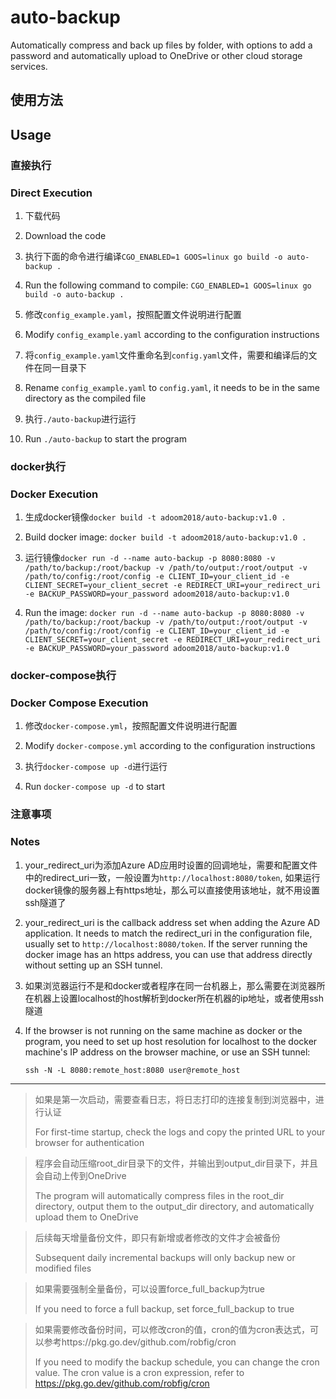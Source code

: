 # auto-backup
Automatically compress and back up files by folder, with options to add a password and automatically upload to OneDrive or other cloud storage services.

## 使用方法
## Usage

### 直接执行
### Direct Execution
1. 下载代码
1. Download the code

2. 执行下面的命令进行编译`CGO_ENABLED=1 GOOS=linux go build -o auto-backup .`
2. Run the following command to compile: `CGO_ENABLED=1 GOOS=linux go build -o auto-backup .`

3. 修改`config_example.yaml`，按照配置文件说明进行配置
3. Modify `config_example.yaml` according to the configuration instructions

4. 将`config_example.yaml`文件重命名到`config.yaml`文件，需要和编译后的文件在同一目录下
4. Rename `config_example.yaml` to `config.yaml`, it needs to be in the same directory as the compiled file

5. 执行`./auto-backup`进行运行
5. Run `./auto-backup` to start the program

### docker执行
### Docker Execution
1. 生成docker镜像`docker build -t adoom2018/auto-backup:v1.0 .`
1. Build docker image: `docker build -t adoom2018/auto-backup:v1.0 .`

2. 运行镜像`docker run -d --name auto-backup -p 8080:8080 -v /path/to/backup:/root/backup -v /path/to/output:/root/output -v /path/to/config:/root/config -e CLIENT_ID=your_client_id -e CLIENT_SECRET=your_client_secret -e REDIRECT_URI=your_redirect_uri -e BACKUP_PASSWORD=your_password adoom2018/auto-backup:v1.0`
2. Run the image: `docker run -d --name auto-backup -p 8080:8080 -v /path/to/backup:/root/backup -v /path/to/output:/root/output -v /path/to/config:/root/config -e CLIENT_ID=your_client_id -e CLIENT_SECRET=your_client_secret -e REDIRECT_URI=your_redirect_uri -e BACKUP_PASSWORD=your_password adoom2018/auto-backup:v1.0`

### docker-compose执行
### Docker Compose Execution
1. 修改`docker-compose.yml`，按照配置文件说明进行配置
1. Modify `docker-compose.yml` according to the configuration instructions

2. 执行`docker-compose up -d`进行运行
2. Run `docker-compose up -d` to start

### 注意事项
### Notes
1. your_redirect_uri为添加Azure AD应用时设置的回调地址，需要和配置文件中的redirect_uri一致，一般设置为`http://localhost:8080/token`, 如果运行docker镜像的服务器上有https地址，那么可以直接使用该地址，就不用设置ssh隧道了
1. your_redirect_uri is the callback address set when adding the Azure AD application. It needs to match the redirect_uri in the configuration file, usually set to `http://localhost:8080/token`. If the server running the docker image has an https address, you can use that address directly without setting up an SSH tunnel.

2. 如果浏览器运行不是和docker或者程序在同一台机器上，那么需要在浏览器所在机器上设置localhost的host解析到docker所在机器的ip地址，或者使用ssh隧道
2. If the browser is not running on the same machine as docker or the program, you need to set up host resolution for localhost to the docker machine's IP address on the browser machine, or use an SSH tunnel:
    ```
    ssh -N -L 8080:remote_host:8080 user@remote_host
    ```

---
> 如果是第一次启动，需要查看日志，将日志打印的连接复制到浏览器中，进行认证
>
> For first-time startup, check the logs and copy the printed URL to your browser for authentication

> 程序会自动压缩root_dir目录下的文件，并输出到output_dir目录下，并且会自动上传到OneDrive
> 
>The program will automatically compress files in the root_dir directory, output them to the output_dir directory, and automatically upload them to OneDrive

> 后续每天增量备份文件，即只有新增或者修改的文件才会被备份
>
> Subsequent daily incremental backups will only backup new or modified files

> 如果需要强制全量备份，可以设置force_full_backup为true
>
> If you need to force a full backup, set force_full_backup to true

> 如果需要修改备份时间，可以修改cron的值，cron的值为cron表达式，可以参考https://pkg.go.dev/github.com/robfig/cron
>
> If you need to modify the backup schedule, you can change the cron value. The cron value is a cron expression, refer to https://pkg.go.dev/github.com/robfig/cron